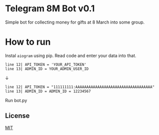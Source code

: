 # Telegram 8M Bot v0.1

Simple bot for collecting money for gifts at 8 March into some group.

# How to run
Instal `aiogram` using pip. 
Read code and enter your data into that.
```
line 12| API_TOKEN = 'YOUR_API_TOKEN'
line 13| ADMIN_ID = YOUR_ADMIN_USER_ID
```
↓ 
```
line 12| API_TOKEN = "111111111:AAAAAAAAAAAAAAAAAAAAAAAAAAAAAAAAAAA"
line 13| ADMIN_ID = ADMIN_ID = 12234567
```
Run bot.py

## License
[MIT](https://choosealicense.com/licenses/mit/)
